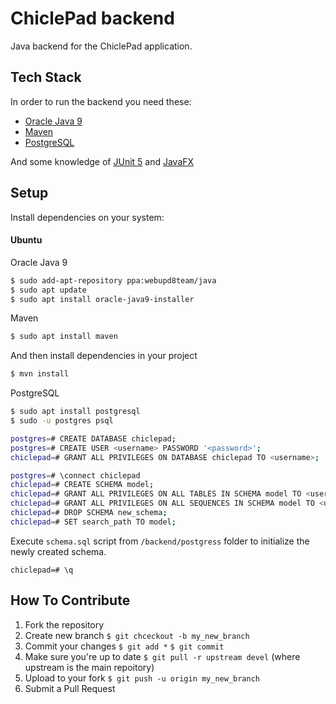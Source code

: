 # ChiclePad backend
Java backend for the ChiclePad application. 

## Tech Stack
In order to run the backend you need these:
- [Oracle Java 9](http://www.oracle.com/technetwork/java/javase/downloads/index.html)
- [Maven](https://maven.apache.org/)
- [PostgreSQL](https://www.postgresql.org)

And some knowledge of [JUnit 5](http://junit.org/junit5/) and 
[JavaFX](http://www.oracle.com/technetwork/java/javase/overview/javafx-overview-2158620.html)

## Setup

Install dependencies on your system: 
#### Ubuntu
Oracle Java 9
```bash
$ sudo add-apt-repository ppa:webupd8team/java
$ sudo apt update
$ sudo apt install oracle-java9-installer
```

Maven
```bash
$ sudo apt install maven
```
And then install dependencies in your project
```bash
$ mvn install
```

PostgreSQL
```bash
$ sudo apt install postgresql
$ sudo -u postgres psql

postgres=# CREATE DATABASE chiclepad;
postgres=# CREATE USER <username> PASSWORD '<password>';
chiclepad=# GRANT ALL PRIVILEGES ON DATABASE chiclepad TO <username>;

postgres=# \connect chiclepad
chiclepad=# CREATE SCHEMA model;
chiclepad=# GRANT ALL PRIVILEGES ON ALL TABLES IN SCHEMA model TO <username>;
chiclepad=# GRANT ALL PRIVILEGES ON ALL SEQUENCES IN SCHEMA model TO <username>;
chiclepad=# DROP SCHEMA new_schema;
chiclepad=# SET search_path TO model;
```
Execute `schema.sql` script from `/backend/postgress` folder to initialize the newly created schema.
```
chiclepad=# \q
```

## How To Contribute

1. Fork the repository
2. Create new branch `$ git chceckout -b my_new_branch`
3. Commit your changes `$ git add *` `$ git commit`
4. Make sure you're up to date `$ git pull -r upstream devel` (where upstream is the main repoitory)
5. Upload to your fork `$ git push -u origin my_new_branch`
6. Submit a Pull Request
